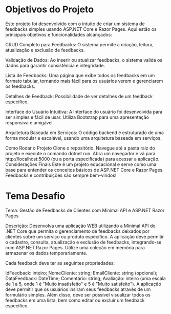 
# Objetivos do Projeto
Este projeto foi desenvolvido com o intuito de criar um sistema de feedbacks simples usando ASP.NET Core e Razor Pages. Aqui estão os principais objetivos e funcionalidades alcançados:

CRUD Completo para Feedbacks: O sistema permite a criação, leitura, atualização e exclusão de feedbacks.

Validação de Dados: Ao inserir ou atualizar feedbacks, o sistema valida os dados para garantir consistência e integridade.

Lista de Feedbacks: Uma página que exibe todos os feedbacks em um formato tabular, tornando mais fácil para os usuários verem e gerenciarem os feedbacks.

Detalhes de Feedback: Possibilidade de ver detalhes de um feedback específico.

Interface do Usuário Intuitiva: A interface do usuário foi desenvolvida para ser simples e fácil de usar. Utiliza Bootstrap para uma apresentação responsiva e amigável.

Arquitetura Baseada em Serviços: O código backend é estruturado de uma forma modular e escalável, usando uma arquitetura baseada em serviços.

Como Rodar o Projeto
Clone o repositório.
Navegue até a pasta raiz do projeto e execute o comando dotnet run.
Abra um navegador e vá para http://localhost:5000 (ou a porta especificada) para acessar a aplicação.
Considerações Finais
Este é um projeto educacional e serve como uma base para entender os conceitos básicos de ASP.NET Core e Razor Pages. Feedbacks e contribuições são sempre bem-vindos!


# Tema Desafio
Tema: Gestão de Feedbacks de Clientes com Minimal API e ASP.NET Razor Pages

Descrição: Desenvolva uma aplicação WEB utilizando a Minimal API do .NET Core que permita o gerenciamento de feedbacks deixados por clientes sobre um serviço ou produto específico. A aplicação deve permitir o cadastro, consulta, atualização e exclusão de feedbacks, integrando-se com ASP.NET Razor Pages. Utilize uma coleção em memória para armazenar os dados temporariamente.

Cada feedback deve ter as seguintes propriedades:

IdFeedback: inteiro;
NomeCliente: string;
EmailCliente: string (opcional);
DataFeedback: DateTime;
Comentário: string;
Avaliação: inteiro (uma escala de 1 a 5, onde 1 é "Muito insatisfeito" e 5 é "Muito satisfeito").
A aplicação deve permitir que os usuários insiram seus feedbacks através de um formulário simples. Além disso, deve ser possível visualizar todos os feedbacks em uma lista, bem como editar ou excluir um feedback específico.
